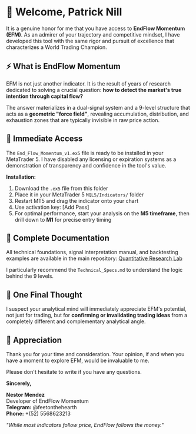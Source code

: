 # 🎯 Welcome, Patrick Nill

It is a genuine honor for me that you have access to **EndFlow Momentum (EFM)**. As an admirer of your trajectory and competitive mindset, I have developed this tool with the same rigor and pursuit of excellence that characterizes a World Trading Champion.

## ⚡ What is EndFlow Momentum

EFM is not just another indicator. It is the result of years of research dedicated to solving a crucial question: **how to detect the market's true intention through capital flow?**

The answer materializes in a dual-signal system and a 9-level structure that acts as a **geometric "force field"**, revealing accumulation, distribution, and exhaustion zones that are typically invisible in raw price action.

## 🚀 Immediate Access

The `End_Flow_Momentum_v1.ex5` file is ready to be installed in your MetaTrader 5. I have disabled any licensing or expiration systems as a demonstration of transparency and confidence in the tool's value.

**Installation:**
1. Download the `.ex5` file from this folder
2. Place it in your MetaTrader 5 `MQL5/Indicators/` folder
3. Restart MT5 and drag the indicator onto your chart
4. Use activation key: [Add Pass]
5. For optimal performance, start your analysis on the **M5 timeframe**, then drill down to **M1** for precise entry timing

## 📖 Complete Documentation

All technical foundations, signal interpretation manual, and backtesting examples are available in the main repository:
[Quantitative Research Lab](https://github.com/newnes/MKTS-Projects/tree/master/EndFlow_Momentum_Studio)

I particularly recommend the `Technical_Specs.md` to understand the logic behind the 9 levels.

## 💎 One Final Thought

I suspect your analytical mind will immediately appreciate EFM's potential, not just for trading, but for **confirming or invalidating trading ideas** from a completely different and complementary analytical angle.

## 🤝 Appreciation

Thank you for your time and consideration. Your opinion, if and when you have a moment to explore EFM, would be invaluable to me.

Please don't hesitate to write if you have any questions.

**Sincerely,**

**Nestor Mendez**  
Developer of EndFlow Momentum  
**Telegram:** @feetonthehearth  
**Phone:** +(52) 5568623213

*"While most indicators follow price, EndFlow follows the money."*